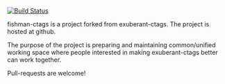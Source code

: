 [![Build Status](https://travis-ci.org/fishman/ctags.svg?branch=master)](https://travis-ci.org/fishman/ctags)

fishman-ctags is a project forked from exuberant-ctags. The project is
hosted at github.

The purpose of the project is preparing and maintaining common/unified working
space where people interested in making exuberant-ctags better can work
together.

Pull-requests are welcome!
